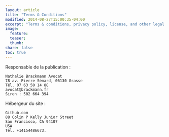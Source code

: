 ```yaml
---
layout: article
title: "Terms & Conditions"
modified: 2014-08-27T15:00:35-04:00
excerpt: "Terms & conditions, privacy policy, license, and other legal stuff you won’t read."
image:
  feature:
  teaser:
  thumb:
share: false
toc: true
---
```


Responsable de la publication :

```
Nathalie Brackmann Avocat
78 av. Pierre Sémard, 06130 Grasse
Tél. 07 63 50 14 88
avocat@brackmann.fr
Siren : 502 664 394
```

Hébergeur du site :

```
Github.com
88 Colin P Kelly Junior Street
San Francisco, CA 94107
USA
Tél. +14154486673. 
```
